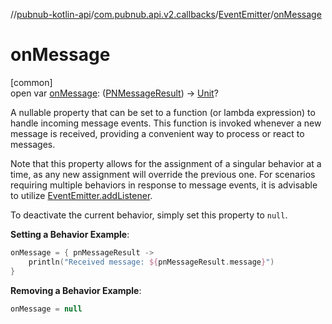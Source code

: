 //[pubnub-kotlin-api](../../../index.md)/[com.pubnub.api.v2.callbacks](../index.md)/[EventEmitter](index.md)/[onMessage](on-message.md)

# onMessage

[common]\
open var [onMessage](on-message.md): ([PNMessageResult](../../../../../pubnub-kotlin/pubnub-kotlin-core-api/pubnub-kotlin-core-api/com.pubnub.api.models.consumer.pubsub/-p-n-message-result/index.md)) -&gt; [Unit](https://kotlinlang.org/api/latest/jvm/stdlib/kotlin/-unit/index.html)?

A nullable property that can be set to a function (or lambda expression) to handle incoming message events. This function is invoked whenever a new message is received, providing a convenient way to process or react to messages.

Note that this property allows for the assignment of a singular behavior at a time, as any new assignment will override the previous one. For scenarios requiring multiple behaviors in response to message events, it is advisable to utilize [EventEmitter.addListener](add-listener.md).

To deactivate the current behavior, simply set this property to `null`.

**Setting a Behavior Example**:

```kotlin
onMessage = { pnMessageResult ->
    println("Received message: ${pnMessageResult.message}")
}
```

**Removing a Behavior Example**:

```kotlin
onMessage = null
```
